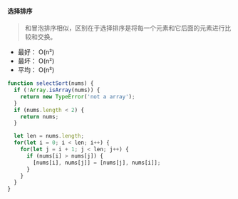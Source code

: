 #### 选择排序

> 和冒泡排序相似，区别在于选择排序是将每一个元素和它后面的元素进行比较和交换。
- 最好： O(n²)
- 最坏： O(n²)
- 平均： O(n²)

``` javascript
function selectSort(nums) {
  if (!Array.isArray(nums)) {
    return new TypeError('not a array');
  }
  if (nums.length < 2) {
    return nums;
  }

  let len = nums.length;
  for(let i = 0; i < len; i++) {
    for(let j = i + 1; j < len; j++) {
      if (nums[i] > nums[j]) {
        [nums[i], nums[j]] = [nums[j], nums[i]];
      }
    }
  }
}
```